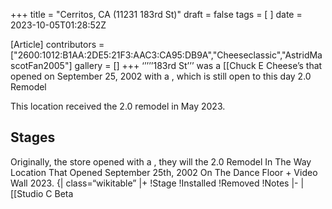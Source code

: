 +++
title = "Cerritos, CA (11231 183rd St)"
draft = false
tags = [ ]
date = 2023-10-05T01:28:52Z

[Article]
contributors = ["2600:1012:B1AA:2DE5:21F3:AAC3:CA95:DB9A","Cheeseclassic","AstridMascotFan2005"]
gallery = []
+++
‘’’’’183rd St’’’ was a [[Chuck E Cheese’s that opened on September 25, 2002 with
a , which is still open to this day 2.0 Remodel

This location received the 2.0 remodel in May 2023.


## Stages ##
Originally, the store opened with a , they will
the 2.0 Remodel In The
Way Location That Opened September 25th, 2002 On The Dance Floor + Video Wall 2023.
{| class=“wikitable”
|+
!Stage
!Installed
!Removed
!Notes
|-
|[[Studio C Beta